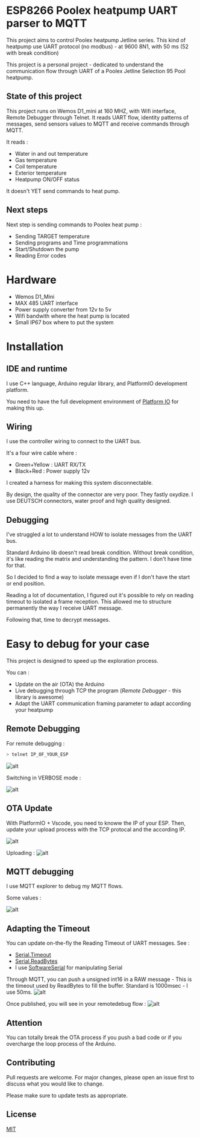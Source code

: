 # ESP8266 Poolex heatpump UART parser to MQTT 

This project aims to control Poolex heatpump Jetline series. 
This kind of heatpump use UART protocol (no modbus) - at 9600 8N1, with 50 ms (52 with break condition)

This project is a personal project - dedicated to understand the communication flow through UART of a Poolex Jetline Selection 95 Pool heatpump. 

## State of this project

This project runs on Wemos D1_mini at 160 MHZ, with Wifi interface, Remote Debugger through Telnet.
It reads UART flow, identity patterns of messages, send sensors values to MQTT and receive commands through MQTT. 

It reads :
* Water in and out temperature
* Gas temperature 
* Coil temperature
* Exterior temperature 
* Heatpump ON/OFF status 

It doesn't YET send commands to heat pump.

## Next steps 

Next step is sending commands to Poolex heat pump : 
* Sending TARGET temperature
* Sending programs and Time programmations 
* Start/Shutdown the pump 
* Reading Error codes 

# Hardware 

* Wemos D1_Mini
* MAX 485 UART interface 
* Power supply converter from 12v to 5v 
* Wifi bandwith where the heat pump is located 
* Small IP67 box where to put the system

# Installation

## IDE and runtime

I use C++ language, Arduino regular library, and PlatformIO development platform.

You need to have the full development environment of [Platform IO](https://platformio.org/platformio-ide) for making this up. 

## Wiring 

I use the controller wiring to connect to the UART bus. 

It's a four wire cable where :
* Green+Yellow : UART RX/TX
* Black+Red : Power supply 12v

I created a harness for making this system disconnectable.

By design, the quality of the connector are very poor. They fastly oxydize. I use DEUTSCH connectors, water proof and high quality designed. 


## Debugging 

I've struggled a lot to understand HOW to isolate messages from the UART bus.

Standard Arduino lib doesn't read break condition.
Without break condition, it's like reading the matrix and understanding the pattern. I don't have time for that. 

So I decided to find a way to isolate message even if I don't have the start or end position. 

Reading a lot of documentation, I figured out it's possible to rely on reading timeout to isolated a frame reception. This allowed me to structure permanently the way I receive UART message. 

Following that, time to decrypt messages. 

# Easy to debug for your case 

This project is designed to speed up the exploration process.

You can : 
* Update on the air (OTA) the Arduino 
* Live debugging through TCP the program  (*Remote Debugger* - this library is awesome)
* Adapt the UART communication framing parameter to adapt according your heatpump 

## Remote Debugging 

For remote debugging : 
```bash
> telnet IP_OF_YOUR_ESP
```
![alt](img/debug_start.png)

Switching in VERBOSE mode : 

![alt](img/debug_verbose.png)

## OTA Update 

With PlatformIO + Vscode, you need to knoww the IP of your ESP.
Then, update your upload process with the TCP protocal and the according IP. 

![alt](img/OTA.png)

Uploading : 
![alt](img/OTA_success.png)

## MQTT debugging 

I use MQTT explorer to debug my MQTT flows.

Some values : 

![alt](img/mqtt_explorer.png)

## Adapting the Timeout 

You can update on-the-fly the Reading Timeout of UART messages.
See : 
* [Serial.Timeout](https://www.arduino.cc/reference/en/language/functions/communication/serial/settimeout/)
* [Serial.ReadBytes](https://www.arduino.cc/reference/en/language/functions/communication/serial/readbytes/)
* I use [SoftwareSerial](https://docs.arduino.cc/learn/built-in-libraries/software-serial/) for manipulating Serial

Through MQTT, you can push a unsigned int16 in a RAW message - This is the timeout used by ReadBytes to fill the buffer. Standard is 1000msec - I use 50ms. 
![alt](img/timeout_config.png)

Once published, you will see in your remotedebug flow : 
![alt](img/timeout_setting.png)

## Attention

You can totally break the OTA process if you push a bad code or if you overcharge the loop process of the Arduino. 




## Contributing

Pull requests are welcome. For major changes, please open an issue first
to discuss what you would like to change.

Please make sure to update tests as appropriate.

## License

[MIT](https://choosealicense.com/licenses/mit/)
